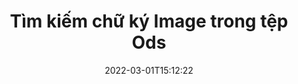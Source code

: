 ---
############################# Static ############################
layout: "auto-gen-signature"
date: 2022-03-01T15:12:22
draft: false
operation: Search
signaturetype: Image
fileformat: Ods
productName: .NET
lang: vi
productCode: net
otherformats: pdf doc docx docm dot dotm dotx odt ott rtf xls xlsx xlsm xlsb csv ods ots xltx xltm ppt pptx pps ppsx odp otp potx potm pptm ppsm
breadcrumb: Search Image signatures at Ods with C#

############################# Head ############################
head_title: "Tìm kiếm chữ ký Image trong tệp Ods trong C#"
head_description: "Sử dụng .NET để tìm kiếm chữ ký Image trong tệp Ods bằng một vài dòng mã."

############################# Header ############################
title: "Tìm kiếm chữ ký Image trong tệp Ods"
description: "API gốc .NET cho phép tìm kiếm chữ ký Image trong các tệp Ods đã được ký. Thực hiện tìm kiếm chữ ký điện tử nâng cao trong tài liệu Ods của bạn bằng cách sử dụng một vài dòng mã."
bg_image: "https://cms.admin.containerize.com/templates/aspose/App_Themes/V3/images/bg/header1.png"
bg_overlay: false
button:
    enable: true

############################# SubMenu ############################
submenu:
    enable: true

    left:
        img_alt: "GroupDocs.Signature for .NET"
        image: "https://cms.admin.containerize.com/templates/groupdocs/images/product-logos/90x90-noborder/groupdocsature-net.png"
        product: "GroupDocs.Signature"
        platform: ".NET"



############################# About ############################
about:
    enable: true
    title: "Giới thiệu về API GroupDocs.Signature for .NET"
    content: |
        [GroupDocs.Signature for .NET] (https://products.groupdocs.com/signature/net/) cung cấp API .NET để xử lý tài liệu bằng nhiều loại chữ ký khác nhau như văn bản, hình ảnh, chứng chỉ kỹ thuật số, mã vạch, mã QR, tem hoặc siêu dữ liệu. Người dùng có thể thêm, xóa, cập nhật, xác minh hoặc tìm kiếm chữ ký điện tử trong tệp PDF, tài liệu MS Word, sổ làm việc MS Excel, bản trình bày MS PowerPoint, tệp Adobe Photoshop và các định dạng hình ảnh khác nhau, với hỗ trợ bổ sung để tùy chỉnh các thuộc tính chữ ký khi cần thiết.
    

############################# Steps ############################
steps:
    enable: true
    title_left: "Cách tìm kiếm chữ ký Image trong Ods"
    content_left: |
        [GroupDocs.Signature for .NET] (https://products.groupdocs.com/signature/net/) giúp các nhà phát triển .NET tìm kiếm chữ ký Image trong tệp Ods từ ứng dụng của họ dễ dàng hơn bằng cách thực hiện một vài bước đơn giản.
        
        * Tạo một phiên bản mới của lớp Chữ ký và chuyển đường dẫn tài liệu nguồn làm tham số khởi tạo.
        * Khởi tạo đối tượng SearchOptions theo yêu cầu của bạn và chỉ định các tùy chọn tìm kiếm.
        * Gọi phương thức Tìm kiếm của cá thể lớp Chữ ký và chuyển SearchOptions cho nó.
        * Xử lý kết quả tìm kiếm phù hợp với nhu cầu của bạn.

    title_right: "yêu cầu hệ thống"
    content_right: |
        GroupDocs.Signature for .NET được hỗ trợ trên tất cả các nền tảng và hệ điều hành chính. Trước khi thực hiện mã bên dưới, hãy đảm bảo rằng bạn đã cài đặt các điều kiện tiên quyết sau trên hệ thống của mình.

        * Hệ điều hành: Microsoft Windows, Linux, MacOS
        * Môi trường phát triển: Microsoft Visual Studio, Xamarin, MonoDevelop
        * Frameworks: .NET Framework, .NET Standard, .NET Core, Mono
        * Tải xuống phiên bản mới nhất của GroupDocs.Signature for .NET từ [Nuget] (https://www.nuget.org/packages/groupdocs.signature)
         
    code: |
        ```csharp    
                
        // Set up input Ods file
        string filePath = "input.ods";

        // Instantiate Signature for input file
        using (GroupDocs.Signature.Signature signature = new GroupDocs.Signature.Signature(filePath))
        {
                //Create search options
                ImageSearchOptions options = new ImageSearchOptions()
                {
                    // set minimum size if needed
                    MinContentSize = 100,
                    // set maximum image size if needed
                    MaxContentSize = 2000,                    
                    // return  Image images for processing
                    ReturnContent = true,
                    // set up type of returned  Image images
                    ReturnContentType = FileType.PNG                                 
                };

                // search for Image signatures in Ods document
                List<ImageSignature> signatures = signature.Search<ImageSignature>(options);

                // process signatures which were found                
                foreach (ImageSignature item in signatures)
                {
                    //...
                }
        }

        ```

############################# Demos ############################
demos:
    enable: true
    title: "Tìm kiếm chữ ký điện tử Image Demo trực tiếp"
    content: |
       Tìm kiếm tài liệu để tìm các chữ ký điện tử khác nhau cho các tệp Ods ngay bây giờ bằng cách truy cập trang web [GroupDocs.Signature App] (https://products.groupdocs.app/signature/family).

        
############################# More Formats ############################
more_formats:
    enable: true
    title: "Tìm kiếm các chữ ký Image khác bằng C#"
    content: |
        "Tìm kiếm chữ ký điện tử trong các tài liệu khác nhau. Tìm chữ ký từ một trong những định dạng tệp phổ biến như được hiển thị bên dưới."
    format: 
           
       
back_to_top:
    enable: true
---